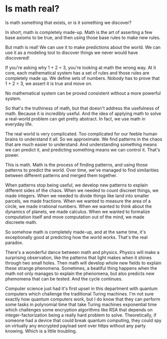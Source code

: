 # Is math real?

Is math something that exists, or is it something we discover?

In short, math is completely made-up. Math is the art of asserting a few base axioms to be true, and then using those base rules to make new rules.

But math is real! We can use it to make predictions about the world. We can use it as a modeling tool to discover things we never would have discovered!

If you're asking why 1 + 2 = 3, you're looking at math the wrong way. At it core, each mathematical system has a set of rules and those rules are completely made up. We define sets of numbers. Nobody has to prove that 1 + 2 = 3, we assert it is true and move on.

No mathematical system can be proved consistent without a more powerful system.

So that's the truthiness of math, but that doesn't address the usefulness of math. Because it is incredibly useful. And the idea of applying math to solve a real-world problem can get pretty abstract. In fact, we use math in everyday life.

The real world is very complicated. Too complicated for our feeble human brains to understand it all. So we approximate. We find patterns in the chaos that are much easier to understand. And understanding something means we can predict it, and predicting something means we can control it. That's power.

This is math. Math is the process of finding patterns, and using those patterns to predict the world. Over time, we've managed to find similarities between different patterns and merged them together.

When patterns stop being useful, we develop new patterns to explain different sides of the chaos. When we needed to count discreet things, we made integers. When we needed to divide things like land into smaller parcels, we made fractions. When we wanted to measure the area of a circle, we made irrational numbers. When we wanted to think about the dynamics of planets, we made calculus. When we wanted to formalize computation itself and move computation out of the mind, we made discreete math.

So somehow math is completely made-up, and at the same time, it's exceptionally good at predicting how the world works. That's the real paradox.

There's a wonderful dance between math and physics. Physics will make a surprising observation, like the patterns that light makes when it shines through two small holes. Then math will develop whole new fields to explain these strange phenomena. Sometimes, a beatiful thing happens when the math not only manages to explain the phenomena, but also predicts new phemomena that can be tested. And the cycle continues.

Computer science just had it's first upset in this department with quantum computers which challenge the traditional Turing machines. I'm not sure exactly how quantum computers work, but I do know that they can perform some tasks in polynomial time that take Turing machines exponential time which challenges some encryption algorithms like RSA that depends on integer-factorization being a really hard problem to solve. Theoretically, if someone had a device that could break quantum computing, they could spy on virtually any encrypted payload sent over https without any party knowing. Which is a little troubling.
